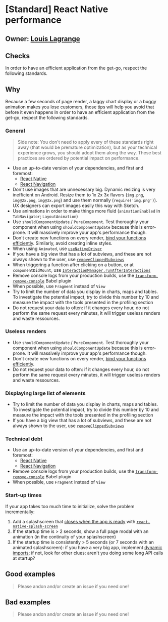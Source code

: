 # [Standard] React Native performance

## Owner: [Louis Lagrange](https://github.com/Minishlink)

## Checks

In order to have an efficient application from the get-go, respect the following standards.

## Why

Because a few seconds of page render, a laggy chart display or a buggy animation makes you lose customers, those tips will help you avoid that before it even happens
In order to have an efficient application from the get-go, respect the following standards.

### General

> Side note: You don't need to apply every of these standards right away (that would be premature optimization), but as your technical experience grows, you should adopt them along the way. These best practices are ordered by potential impact on performance.

- Use an up-to-date version of your dependencies, and first and foremost:
  - [React Native](https://github.com/facebook/react-native/releases)
  - [React Navigation](https://github.com/react-navigation/react-navigation/releases)
- Don't use images that are unnecessary big. Dynamic resizing is very inefficient on Android. Resize them to 1x 2x 3x flavors (`img.png`, `img@2x.png`, `img@3x.png`) and use them normally (`require('img.png')`). UX designers can export images easily this way with Sketch.
- Use animations in order to make things more fluid (`animationEnabled` in `TabNavigator`; `LayoutAnimation`)
- Use `shouldComponentUpdate` / `PureComponent`. Test thoroughly your component when using `shouldComponentUpdate` because this is error-prone. It will massively improve your app's performance though.
- Don't create new functions on every render, [bind your functions efficiently](https://github.com/bamlab/dev-standards/blob/master/react-native/react/binding-functions-in-react-component.s.md). Similarly, avoid creating inline styles.
- When using `Animated`, use [`useNativeDriver`](https://facebook.github.io/react-native/docs/animations.html#using-the-native-driver)
- If you have a big view that has a lot of subviews, and these are not always shown to the user, use [`removeClippedSubviews`](https://facebook.github.io/react-native/docs/view.html#removeclippedsubviews)
- When triggering a function after clicking on a button, or at `componentDidMount`, use [`InteractionManager.runAfterInteractions`](https://facebook.github.io/react-native/docs/interactionmanager.html)
- Remove console logs from your production builds, use the [`transform-remove-console`](https://facebook.github.io/react-native/docs/performance.html#using-consolelog-statements) Babel plugin
- When possible, use `Fragment` instead of `View`
- Try to limit the number of data you display in charts, maps and tables. To investigate the potential impact, try to divide this number by 10 and measure the impact with the tools presented in the profiling section
- Do not request your data to often: if it changes every hour, do not perform the same request every minutes, it will trigger useless renders and waste ressources.

### Useless renders

- Use `shouldComponentUpdate` / `PureComponent`. Test thoroughly your component when using `shouldComponentUpdate` because this is error-prone. It will massively improve your app's performance though.
- Don't create new functions on every render, [bind your functions efficiently](https://github.com/bamlab/dev-standards/blob/master/react-native/react/binding-functions-in-react-component.s.md).
- Do not request your data to often: if it changes every hour, do not perform the same request every minutes, it will trigger useless renders and waste ressources.

### Displaying large list of elements

- Try to limit the number of data you display in charts, maps and tables. To investigate the potential impact, try to divide this number by 10 and measure the impact with the tools presented in the profiling section
- If you have a big view that has a lot of subviews, and these are not always shown to the user, use [`removeClippedSubviews`](https://facebook.github.io/react-native/docs/view.html#removeclippedsubviews)

### Technical debt

- Use an up-to-date version of your dependencies, and first and foremost:
  - [React Native](https://github.com/facebook/react-native/releases)
  - [React Navigation](https://github.com/react-navigation/react-navigation/releases)
- Remove console logs from your production builds, use the [`transform-remove-console`](https://facebook.github.io/react-native/docs/performance.html#using-consolelog-statements) Babel plugin
- When possible, use `Fragment` instead of `View`

### Start-up times

If your app takes too much time to initialize, solve the problem incrementally:

1.  Add a splashscreen that [closes when the app is ready](https://github.com/Minishlink/DailyScrum/commit/811cfd57304dbb6f08386bce7b1d9d0b7c7388ae) with [`react-native-splash-screen`](https://github.com/crazycodeboy/react-native-splash-screen)
2.  If the startup time is > 2 seconds, show a full page modal with an animation (in the continuity of your splashscreen)
3.  If the startup time is consistently > 5 seconds (or 7 seconds with an animated splashscreen): if you have a very big app, implement [dynamic imports](https://facebook.github.io/react-native/docs/performance.html#unbundling-inline-requires); if not, look for other clues: aren't you doing some long API calls at startup?

## Good examples

> Please andon and/or create an issue if you need one!

## Bad examples

> Please andon and/or create an issue if you need one!
